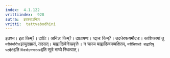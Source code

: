 ```yaml
---
index:  4.1.122
vrittiindex:  928
sutra:  इतश्चाऽनिञः
vritti:  tattvabodhini 
---
```


इतश्च। इतः किम्?। दाक्षिः। अनिञः किम्?। दाक्षायणः। व्द्यचः किम्?। उदधेरपत्यमौदधः। काशिकायां तु `मरीचेर्मारीचः`इत्युदाह्मतं, तदसत्। बाह्वादित्वेनेञ्प्रवृत्तेः। न चास्य बाह्वादित्वमव्वक्षितम्, `मरीचिशब्दो बाह्वादिषु पठ�ते`इति `मिदचोऽन्त्यात्परः`इति सूत्रे भाष्ये स्थित्वात्।

